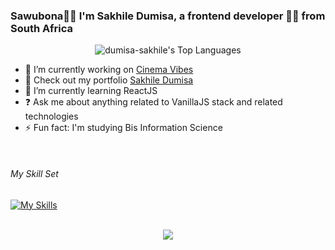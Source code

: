 
### Sawubona🧑🏽 I'm Sakhile Dumisa, a frontend developer 👨‍💻 from South Africa 
  

<div align="center">
  
![dumisa-sakhile's Top Languages](https://github-readme-stats.vercel.app/api/top-langs/?username=dumisa-sakhile&theme=blueberry&show_icons=true&hide_border=true&layout=compact)

</div>  
  


- 🔭 I’m currently working on [Cinema Vibes](https://cinema-vibes.vercel.app)
- 🔭 Check out my portfolio [Sakhile Dumisa](https://sakhile-dumisa.vercel.app)  
- 🌱 I’m currently learning ReactJS  
- ❓ Ask me about anything related to VanillaJS stack and related technologies  
- ⚡ Fun fact: I'm studying Bis Information Science  
  

<br/>  

###### My Skill Set  
[![My Skills](https://skillicons.dev/icons?i=html,css,js,nodejs,express,react,tailwind,sass,mongodb,supabase,ai,vite)](https://skillicons.dev)


<br/>  

<div align="center">
<img src="https://komarev.com/ghpvc/?username=dumisa-sakhile&&style=flat-square" align="center" />
</div>  
  

<br/>  
